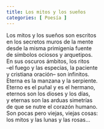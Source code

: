 ```yaml
---
title: Los mitos y los sueños 
categories: [ Poesía ]
---
```


Los mitos y los sueños son escritos <br>
en los secretos muros de la mente<br>
desde la misma primigenia fuente<br>
de símbolos ociosos y arquetipos.<br>
En sus oscuros ámbitos, los ritos<br>
–el fuego y las especias, la paciente<br>
y cristiana oración– son infinitos.<br>
Eterna es la manzana y la serpiente.<br>
Eterno es el puñal y es el hermano,<br>
eternos son los dioses y los días,<br>
y eternas son las arduas simetrías<br>
de que se nutre el corazón humano.<br>
Son pocas pero viejas, viejas cosas:<br>
los mitos y las lunas y las rosas...
